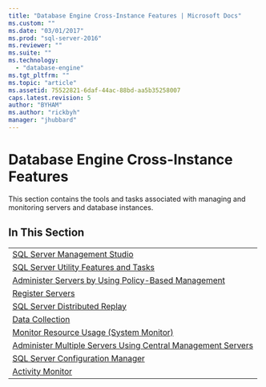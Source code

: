 ```yaml
---
title: "Database Engine Cross-Instance Features | Microsoft Docs"
ms.custom: ""
ms.date: "03/01/2017"
ms.prod: "sql-server-2016"
ms.reviewer: ""
ms.suite: ""
ms.technology: 
  - "database-engine"
ms.tgt_pltfrm: ""
ms.topic: "article"
ms.assetid: 75522821-6daf-44ac-88bd-aa5b35258007
caps.latest.revision: 5
author: "BYHAM"
ms.author: "rickbyh"
manager: "jhubbard"
---
```

# Database Engine Cross-Instance Features
  This section contains the tools and tasks associated with managing and monitoring servers and database instances.  
  
## In This Section  
  
||  
|-|  
|[SQL Server Management Studio](http://msdn.microsoft.com/library/66a6b7b1-de6a-4161-82bd-98ded486947b)|  
|[SQL Server Utility Features and Tasks](../relational-databases/manage/sql-server-utility-features-and-tasks.md)|  
|[Administer Servers by Using Policy-Based Management](../relational-databases/policy-based-management/administer-servers-by-using-policy-based-management.md)|  
|[Register Servers](../tools/sql-server-management-studio/register-servers.md)|  
|[SQL Server Distributed Replay](../tools/distributed-replay/sql-server-distributed-replay.md)|  
|[Data Collection](../relational-databases/data-collection/data-collection.md)|  
|[Monitor Resource Usage &#40;System Monitor&#41;](../relational-databases/performance-monitor/monitor-resource-usage-system-monitor.md)|  
|[Administer Multiple Servers Using Central Management Servers](../relational-databases/administer-multiple-servers-using-central-management-servers.md)|  
|[SQL Server Configuration Manager](../relational-databases/sql-server-configuration-manager.md)|  
|[Activity Monitor](../relational-databases/performance-monitor/activity-monitor.md)|  
  
  